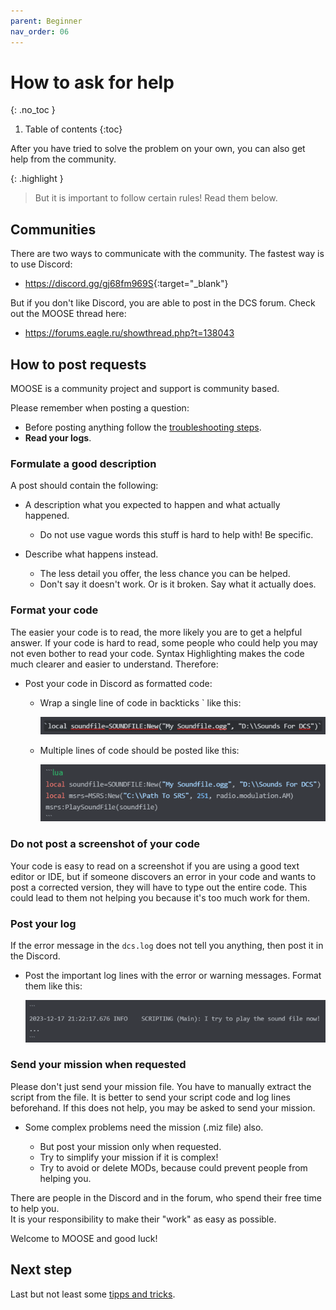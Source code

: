 ```yaml
---
parent: Beginner
nav_order: 06
---
```

# How to ask for help
{: .no_toc }

1. Table of contents
{:toc}

After you have tried to solve the problem on your own, you can also get help
from the community.

{: .highlight }
> But it is important to follow certain rules! Read them below.

## Communities

There are two ways to communicate with the community.
The fastest way is to use Discord:

- <https://discord.gg/gj68fm969S>{:target="_blank"}

But if you don't like Discord, you are able to post in the DCS forum.
Check out the MOOSE thread here:

- <https://forums.eagle.ru/showthread.php?t=138043>

## How to post requests

MOOSE is a community project and support is community based.

Please remember when posting a question:

- Before posting anything follow the [troubleshooting steps].
- **Read your logs**.

### Formulate a good description

A post should contain the following:

- A description what you expected to happen and what actually happened.
  - Do not use vague words this stuff is hard to help with! Be specific.

- Describe what happens instead.
  - The less detail you offer, the less chance you can be helped.
  - Don't say it doesn't work. Or is it broken. Say what it actually does.

### Format your code

The easier your code is to read, the more likely you are to get a helpful answer. If your code is hard to read, some
people who could help you may not even bother to read your code. Syntax Highlighting makes the code much clearer and
easier to understand. Therefore:

- Post your code in Discord as formatted code:

  - Wrap a single line of code in backticks \` like this:

    ![discord-single-line-code.png](../images/beginner/discord-single-line-code.png)

  - Multiple lines of code should be posted like this:

    ![discord-multi-line-code.png](../images/beginner/discord-multi-line-code.png)

### Do not post a screenshot of your code

Your code is easy to read on a screenshot if you are using a good text editor or IDE, but if someone discovers an error
in your code and wants to post a corrected version, they will have to type out the entire code. This could lead to them
not helping you because it's too much work for them.

### Post your log

If the error message in the `dcs.log` does not tell you anything, then post it in the Discord.

- Post the important log lines with the error or warning messages. Format them like this:

  ![discord-format-logs.png](../images/beginner/discord-format-logs.png)

### Send your mission when requested

Please don't just send your mission file. You have to manually extract the script from the file.
It is better to send your script code and log lines beforehand.
If this does not help, you may be asked to send your mission.

- Some complex problems need the mission (.miz file) also.

  - But post your mission only when requested.
  - Try to simplify your mission if it is complex!
  - Try to avoid or delete MODs, because could prevent people from helping you.

There are people in the Discord and in the forum, who spend their free time to
help you. <br />
It is your responsibility to make their "work" as easy as possible.

Welcome to MOOSE and good luck!

## Next step

Last but not least some [tipps and tricks].

[troubleshooting steps]: problems.md
[tipps and tricks]: tipps-and-tricks.md
